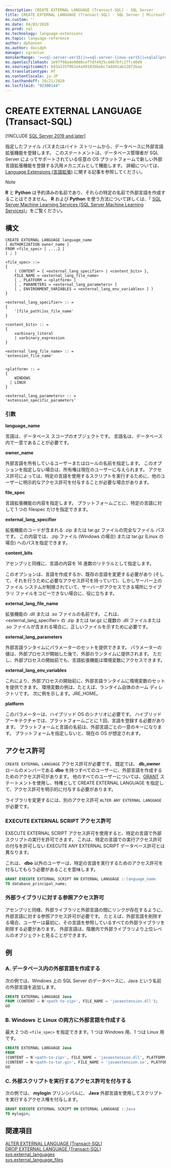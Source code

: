 ```yaml
---
description: CREATE EXTERNAL LANGUAGE (Transact-SQL) - SQL Server
title: CREATE EXTERNAL LANGUAGE (Transact-SQL) - SQL Server | Microsoft Docs
ms.custom: ''
ms.date: 04/03/2020
ms.prod: sql
ms.technology: language-extensions
ms.topic: language-reference
author: dphansen
ms.author: davidph
manager: cgronlun
monikerRange: '>=sql-server-ver15||>=sql-server-linux-ver15||=sqlallproducts-allversions'
ms.openlocfilehash: 3e97f98a4e9080ceffdf4925c4467bfc27fc40d9
ms.sourcegitcommit: bd3a135f061e4a49183bbebc7add41ab11872bae
ms.translationtype: HT
ms.contentlocale: ja-JP
ms.lasthandoff: 10/21/2020
ms.locfileid: "92300144"
---
```

# <a name="create-external-language-transact-sql"></a>CREATE EXTERNAL LANGUAGE (Transact-SQL)
[!INCLUDE [SQL Server 2019 and later](../../includes/applies-to-version/sqlserver2019.md)]

指定したファイル パスまたはバイト ストリームから、データベースに外部言語拡張機能を登録します。 このステートメントは、データベース管理者が SQL Server によってサポートされている任意の OS プラットフォームで新しい外部言語拡張機能を登録する汎用メカニズムとして機能します。 詳細については、[Language Extensions (言語拡張)](../../language-extensions/language-extensions-overview.md) に関する記事を参照してください。

> [!NOTE]
> **R** と **Python** は予約済みの名前であり、それらの特定の名前で外部言語を作成することはできません。 **R** および **Python** を使う方法について詳しくは、「 [SQL Server Machine Learning Services (SQL Server Machine Learning Services)](../../machine-learning/index.yml)」をご覧ください。

## <a name="syntax"></a>構文

```syntaxsql
CREATE EXTERNAL LANGUAGE language_name  
[ AUTHORIZATION owner_name ]  
FROM <file_spec> [ ,...2 ]  
[ ; ]  

<file_spec> ::=  
{
    ( CONTENT = { <external_lang_specifier> | <content_bits> },
    FILE_NAME = <external_lang_file_name>
    [ , PLATFORM = <platform> ]
    [ , PARAMETERS = <external_lang_parameters> ]
    [ , ENVIRONMENT_VARIABLES = <external_lang_env_variables> ] )
}

<external_lang_specifier> :: =  
{
    '[file_path\]os_file_name'  
}

<content_bits> :: =  
{
    varbinary_literal
    | varbinary_expression
}

<external_lang_file_name> :: =  
'extension_file_name'


<platform> :: =
{
    WINDOWS
  | LINUX
}

<external_lang_parameters> :: =  
'extension_specific_parameters'
```

### <a name="arguments"></a>引数

**language_name**

言語は、データベース スコープのオブジェクトです。 言語名は、データベース内で一意であることが必要です。

**owner_name**

外部言語を所有しているユーザーまたはロールの名前を指定します。 このオプションを指定しない場合は、所有権は現在のユーザーに与えられます。 アクセス許可によっては、特定の言語を使用するスクリプトを実行するために、他のユーザーに明示的なアクセス許可を付与することが必要な場合があります。

**file_spec**

言語拡張機能の内容を指定します。 プラットフォームごとに、特定の言語に対して 1 つの filespec だけを指定できます。

**external_lang_specifier**

拡張機能のコードが含まれる .zip または tar.gz ファイルの完全なファイル パスです。 この内容では、.zip ファイル (Windows の場合) または tar.gz (Linux の場合) へのパスを指定できます。

**content_bits**

アセンブリと同様に、言語の内容を 16 進数のリテラルとして指定します。

このオプションは、言語を作成するか、既存の言語を変更する必要があり (そして、それを行うために必要なアクセス許可を持っていて)、しかしサーバー上のファイル システムが制限されていて、サーバーがアクセスできる場所にライブラリ ファイルをコピーできない場合に、役に立ちます。

**external_lang_file_name**

拡張機能の .dll または .so ファイルの名前です。 これは、<external_lang_specifier> の .zip または tar.gz に複数の .dll ファイルまたは .so ファイルが含まれる場合に、正しいファイルを示すために必要です。

**external_lang_parameters**

外部言語ランタイムにパラメーターのセットを提供できます。 パラメーターの値は、外部プロセスが開始した後で、外部のランタイムに提供されます。 ただし、外部プロセスの開始前でも、言語拡張機能は環境変数にアクセスできます。

**external_lang_env_variables**

これにより、外部プロセスの開始前に、外部言語ランタイムに環境変数のセットを提供できます。 環境変数の例は、たとえば、ランタイム自体のホーム ディレクトリです。 次に例を示します。JRE_HOME。

**platform**

このパラメーターは、ハイブリッド OS のシナリオに必要です。 ハイブリッド アーキテクチャでは、プラットフォームごとに 1 回、言語を登録する必要があります。 プラットフォームと言語の名前は、外部言語ごとの一意のキーになります。 プラットフォームを指定しないと、現在の OS が想定されます。

## <a name="permissions"></a>アクセス許可

`CREATE EXTERNAL LANGUAGE` アクセス許可が必要です。 既定では、 **db_owner** ロールのメンバーである **dbo** を持つすべてのユーザーに、外部言語を作成するためのアクセス許可があります。 他のすべてのユーザーについては、[GRANT](./grant-database-permissions-transact-sql.md) ステートメントを使用し、特権として CREATE EXTERNAL LANGUAGE を指定して、アクセス許可を明示的に付与する必要があります。

ライブラリを変更するには、別のアクセス許可 `ALTER ANY EXTERNAL LANGUAGE` が必要です。

### <a name="execute-external-script-permission"></a>EXECUTE EXTERNAL SCRIPT アクセス許可

EXECUTE EXTERNAL SCRIPT アクセス許可を使用すると、特定の言語で外部スクリプトの実行を許可できます。 これは、特定の言語での実行アクセス許可の付与を許可しない EXECUTE ANY EXTERNAL SCRIPT データベース許可とは異なります。

これは、 **dbo** 以外のユーザーは、特定の言語を実行するためのアクセス許可を付与してもらう必要があることを意味します。

```sql
GRANT EXECUTE EXTERNAL SCRIPT ON EXTERNAL LANGUAGE ::language_name 
TO database_principal_name;
```

### <a name="reference-permissions-to-external-libraries"></a>外部ライブラリに対する参照アクセス許可

アセンブリと同様、外部ライブラリと外部言語の間にリンクが存在するように、外部言語に対する参照アクセス許可が必要です。 たとえば、外部言語を削除する場合、ユーザーは最初に、その言語を参照しているすべての外部ライブラリを削除する必要があります。 外部言語は、階層内で外部ライブラリより上位レベルのオブジェクトと見ることができます。

## <a name="examples"></a>例

### <a name="a-create-an-external-language-in-a-database"></a>A. データベース内の外部言語を作成する  

次の例では、Windows 上の SQL Server のデータベースに、Java という名前の外部言語を追加します。

```sql
CREATE EXTERNAL LANGUAGE Java 
FROM (CONTENT = N'<path-to-zip>', FILE_NAME = 'javaextension.dll');
GO
```

### <a name="b-create-an-external-language-for-both-windows-and-linux"></a>B. Windows と Linux の両方に外部言語を作成する

最大 2 つの `<file_spec>` を指定できます。1 つは Windows 用、1 つは Linux 用です。

```sql
CREATE EXTERNAL LANGUAGE Java
FROM
(CONTENT = N'<path-to-zip>', FILE_NAME = 'javaextension.dll', PLATFORM = WINDOWS),
(CONTENT = N'<path-to-tar.gz>', FILE_NAME = 'javaextension.so', PLATFORM = LINUX);
GO
```
### <a name="c-grant-permissions-to-execute-external-script"></a>C. 外部スクリプトを実行するアクセス許可を付与する

次の例では、 **mylogin** プリンシパルに、 **Java** 外部言語を使用してスクリプトを実行するアクセス権を付与します。

```sql
GRANT EXECUTE EXTERNAL SCRIPT ON EXTERNAL LANGUAGE ::Java 
TO mylogin;
```


## <a name="see-also"></a>関連項目

[ALTER EXTERNAL LANGUAGE (Transact-SQL)](alter-external-language-transact-sql.md)  
[DROP EXTERNAL LANGUAGE (Transact-SQL)](drop-external-language-transact-sql.md)  
[sys.external_languages](../../relational-databases/system-catalog-views/sys-external-languages-transact-sql.md)  
[sys.external_language_files](../../relational-databases/system-catalog-views/sys-external-language-files-transact-sql.md)
